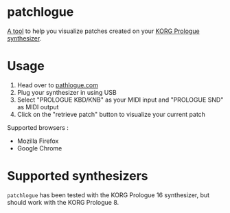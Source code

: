 # patchlogue

[A tool](https://www.patchlogue.com) to help you visualize patches created on your [KORG Prologue synthesizer](https://www.korg.com/products/synthesizers/prologue/).

# Usage
1. Head over to [pathlogue.com](https://www.patchlogue.com)
2. Plug your synthesizer in using USB
3. Select "PROLOGUE KBD/KNB" as your MIDI input and "PROLOGUE SND" as MIDI output
4. Click on the "retrieve patch" button to visualize your current patch

Supported browsers :
- Mozilla Firefox
- Google Chrome

# Supported synthesizers

`patchlogue` has been tested with the KORG Prologue 16 synthesizer, but should work with the KORG Prologue 8. 


